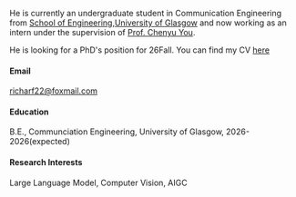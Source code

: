 

He is currently an undergraduate student in Communication Engineering from [School of Engineering](https://www.gla.ac.uk/schools/engineering/),[University of Glasgow](https://www.gla.ac.uk) and now working as an intern under the supervision of [Prof. Chenyu You](https://chenyuyou.me/). 

He is looking for a PhD's position for 26Fall. You can find my CV [here](../cv.pdf)

#### Email
[richarf22@foxmail.com](mailto:richarf22@foxmail.com)

#### Education
B.E., Communciation Engineering, University of Glasgow, 2026-2026(expected)

#### Research Interests
Large Language Model, Computer Vision, AIGC

